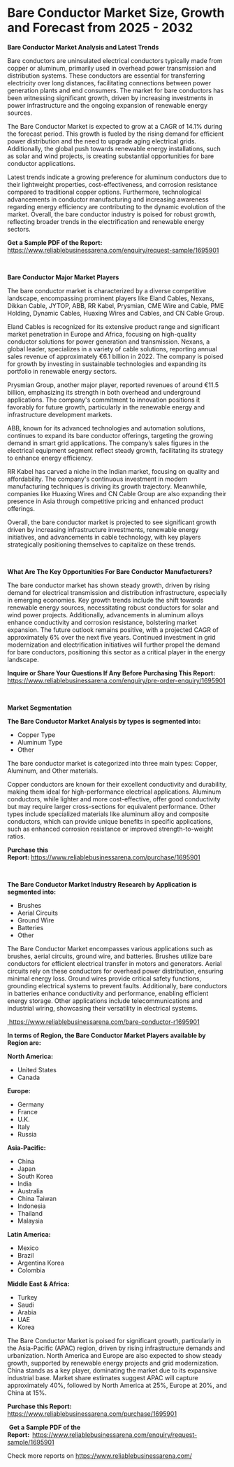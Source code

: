 <p><h1>Bare Conductor Market Size, Growth and Forecast from 2025 - 2032</h1></p><p><strong>Bare Conductor Market Analysis and Latest Trends</strong></p>
<p><p>Bare conductors are uninsulated electrical conductors typically made from copper or aluminum, primarily used in overhead power transmission and distribution systems. These conductors are essential for transferring electricity over long distances, facilitating connections between power generation plants and end consumers. The market for bare conductors has been witnessing significant growth, driven by increasing investments in power infrastructure and the ongoing expansion of renewable energy sources.</p><p>The Bare Conductor Market is expected to grow at a CAGR of 14.1% during the forecast period. This growth is fueled by the rising demand for efficient power distribution and the need to upgrade aging electrical grids. Additionally, the global push towards renewable energy installations, such as solar and wind projects, is creating substantial opportunities for bare conductor applications. </p><p>Latest trends indicate a growing preference for aluminum conductors due to their lightweight properties, cost-effectiveness, and corrosion resistance compared to traditional copper options. Furthermore, technological advancements in conductor manufacturing and increasing awareness regarding energy efficiency are contributing to the dynamic evolution of the market. Overall, the bare conductor industry is poised for robust growth, reflecting broader trends in the electrification and renewable energy sectors.</p></p>
<p><strong>Get a Sample PDF of the Report:&nbsp;</strong> <a href="https://www.reliablebusinessarena.com/enquiry/request-sample/1695901?utm_campaign=3062&utm_medium=2&utm_source=Github&utm_content=ia&utm_term=27032025&utm_id=bare-conductor">https://www.reliablebusinessarena.com/enquiry/request-sample/1695901</a></p>
<p>&nbsp;</p>
<p><strong>Bare Conductor Major Market Players</strong></p>
<p><p>The bare conductor market is characterized by a diverse competitive landscape, encompassing prominent players like Eland Cables, Nexans, Dikkan Cable, JYTOP, ABB, RR Kabel, Prysmian, CME Wire and Cable, PME Holding, Dynamic Cables, Huaxing Wires and Cables, and CN Cable Group. </p><p>Eland Cables is recognized for its extensive product range and significant market penetration in Europe and Africa, focusing on high-quality conductor solutions for power generation and transmission. Nexans, a global leader, specializes in a variety of cable solutions, reporting annual sales revenue of approximately €6.1 billion in 2022. The company is poised for growth by investing in sustainable technologies and expanding its portfolio in renewable energy sectors.</p><p>Prysmian Group, another major player, reported revenues of around €11.5 billion, emphasizing its strength in both overhead and underground applications. The company's commitment to innovation positions it favorably for future growth, particularly in the renewable energy and infrastructure development markets.</p><p>ABB, known for its advanced technologies and automation solutions, continues to expand its bare conductor offerings, targeting the growing demand in smart grid applications. The company’s sales figures in the electrical equipment segment reflect steady growth, facilitating its strategy to enhance energy efficiency.</p><p>RR Kabel has carved a niche in the Indian market, focusing on quality and affordability. The company's continuous investment in modern manufacturing techniques is driving its growth trajectory. Meanwhile, companies like Huaxing Wires and CN Cable Group are also expanding their presence in Asia through competitive pricing and enhanced product offerings.</p><p>Overall, the bare conductor market is projected to see significant growth driven by increasing infrastructure investments, renewable energy initiatives, and advancements in cable technology, with key players strategically positioning themselves to capitalize on these trends.</p></p>
<p>&nbsp;</p>
<p><strong>What Are The Key Opportunities For Bare Conductor Manufacturers?</strong></p>
<p><p>The bare conductor market has shown steady growth, driven by rising demand for electrical transmission and distribution infrastructure, especially in emerging economies. Key growth trends include the shift towards renewable energy sources, necessitating robust conductors for solar and wind power projects. Additionally, advancements in aluminum alloys enhance conductivity and corrosion resistance, bolstering market expansion. The future outlook remains positive, with a projected CAGR of approximately 6% over the next five years. Continued investment in grid modernization and electrification initiatives will further propel the demand for bare conductors, positioning this sector as a critical player in the energy landscape.</p></p>
<p><strong>Inquire or Share Your Questions If Any Before Purchasing This Report:</strong> <a href="https://www.reliablebusinessarena.com/enquiry/pre-order-enquiry/1695901?utm_campaign=3062&utm_medium=2&utm_source=Github&utm_content=ia&utm_term=27032025&utm_id=bare-conductor">https://www.reliablebusinessarena.com/enquiry/pre-order-enquiry/1695901</a></p>
<p>&nbsp;</p>
<p><strong>Market Segmentation</strong></p>
<p><strong>The Bare Conductor Market Analysis by types is segmented into:</strong></p>
<p><ul><li>Copper Type</li><li>Aluminum Type</li><li>Other</li></ul></p>
<p><p>The bare conductor market is categorized into three main types: Copper, Aluminum, and Other materials. </p><p>Copper conductors are known for their excellent conductivity and durability, making them ideal for high-performance electrical applications. Aluminum conductors, while lighter and more cost-effective, offer good conductivity but may require larger cross-sections for equivalent performance. Other types include specialized materials like aluminum alloy and composite conductors, which can provide unique benefits in specific applications, such as enhanced corrosion resistance or improved strength-to-weight ratios.</p></p>
<p><strong>Purchase this Report:&nbsp;</strong><a href="https://www.reliablebusinessarena.com/purchase/1695901?utm_campaign=3062&utm_medium=2&utm_source=Github&utm_content=ia&utm_term=27032025&utm_id=bare-conductor">https://www.reliablebusinessarena.com/purchase/1695901</a></p>
<p>&nbsp;</p>
<p><strong>The Bare Conductor Market Industry Research by Application is segmented into:</strong></p>
<p><ul><li>Brushes</li><li>Aerial Circuits</li><li>Ground Wire</li><li>Batteries</li><li>Other</li></ul></p>
<p><p>The Bare Conductor Market encompasses various applications such as brushes, aerial circuits, ground wire, and batteries. Brushes utilize bare conductors for efficient electrical transfer in motors and generators. Aerial circuits rely on these conductors for overhead power distribution, ensuring minimal energy loss. Ground wires provide critical safety functions, grounding electrical systems to prevent faults. Additionally, bare conductors in batteries enhance conductivity and performance, enabling efficient energy storage. Other applications include telecommunications and industrial wiring, showcasing their versatility in electrical systems.</p></p>
<p><a href="https://www.reliablebusinessarena.com/bare-conductor-r1695901?utm_campaign=3062&utm_medium=2&utm_source=Github&utm_content=ia&utm_term=27032025&utm_id=bare-conductor">&nbsp;https://www.reliablebusinessarena.com/bare-conductor-r1695901</a></p>
<p><strong>In terms of Region, the Bare Conductor Market Players available by Region are:</strong></p>
<p>
    <p> <strong> North America: </strong>
        <ul>
            <li>United States</li>
            <li>Canada</li>
        </ul>
        </p> 
    <p> <strong> Europe: </strong>
        <ul>
            <li>Germany</li>
            <li>France</li>
            <li>U.K.</li>
            <li>Italy</li>
            <li>Russia</li>
        </ul>
        </p> 
    <p> <strong> Asia-Pacific: </strong>
        <ul>
            <li>China</li>
            <li>Japan</li>
            <li>South Korea</li>
            <li>India</li>
            <li>Australia</li>
            <li>China Taiwan</li>
            <li>Indonesia</li>
            <li>Thailand</li>
            <li>Malaysia</li>
        </ul>
        </p> 
    <p> <strong> Latin America: </strong>
        <ul>
            <li>Mexico</li>
            <li>Brazil</li>
            <li>Argentina Korea</li>
            <li>Colombia</li>
        </ul>
        </p> 
    <p> <strong> Middle East & Africa: </strong>
        <ul>
            <li>Turkey</li>
            <li>Saudi</li>
            <li>Arabia</li>
            <li>UAE</li>
            <li>Korea</li>
        </ul>
    </p>
    </p>
<p><p>The Bare Conductor Market is poised for significant growth, particularly in the Asia-Pacific (APAC) region, driven by rising infrastructure demands and urbanization. North America and Europe are also expected to show steady growth, supported by renewable energy projects and grid modernization. China stands as a key player, dominating the market due to its expansive industrial base. Market share estimates suggest APAC will capture approximately 40%, followed by North America at 25%, Europe at 20%, and China at 15%.</p></p>
<p><strong>Purchase this Report: </strong><a href="https://www.reliablebusinessarena.com/purchase/1695901?utm_campaign=3062&utm_medium=2&utm_source=Github&utm_content=ia&utm_term=27032025&utm_id=bare-conductor">https://www.reliablebusinessarena.com/purchase/1695901</a></p>
<p>&nbsp;<strong>Get a Sample PDF of the Report:&nbsp;&nbsp;</strong><a href="https://www.reliablebusinessarena.com/enquiry/request-sample/1695901?utm_campaign=3062&utm_medium=2&utm_source=Github&utm_content=ia&utm_term=27032025&utm_id=bare-conductor">https://www.reliablebusinessarena.com/enquiry/request-sample/1695901</a></p>
<p><strong></strong></p>
<p>Check more reports on <a href="https://www.reliablebusinessarena.com/?utm_campaign=3062&utm_medium=2&utm_source=Github&utm_content=ia&utm_term=27032025&utm_id=bare-conductor">https://www.reliablebusinessarena.com/</a></p>